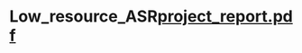 # Low_resource_ASR[project_report.pdf](https://github.com/G-VA/Low_resource_ASR/files/12240753/TARUS.1.pdf)
